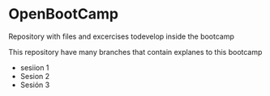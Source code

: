 # OpenBootCamp
Repository with files and excercises todevelop inside the bootcamp

This repository have many branches that contain explanes to this bootcamp
* sesiion 1
* Sesion 2
* Sesión 3 
